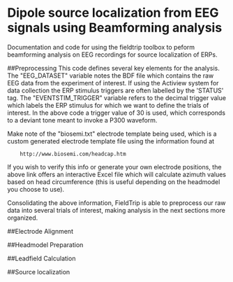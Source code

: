 # Dipole source localization from EEG signals using Beamforming analysis
Documentation and code for using the fieldtrip toolbox to peform beamforming analysis on EEG recordings for source localization of ERPs.

##Preprocessing
This code defines several key elements for the analysis. The "EEG_DATASET" variable notes the BDF file which contains the raw EEG data from the experiment of interest. If using the Actiview system for data collection the ERP stimulus triggers are often labelled by the 'STATUS' tag. The "EVENTSTIM_TRIGGER" variable refers to the decimal trigger value which labels the ERP stimulus for which we want to define the trials of interest. In the above code a trigger value of 30 is used, which corresponds to a deviant tone meant to invoke a P300 waveform.

Make note of the "biosemi.txt" electrode template being used, which is a custom generated electrode template file using the information found at 
```
	http://www.biosemi.com/headcap.htm
```
If you wish to verify this info or generate your own electrode positions, the above link offers an interactive Excel file which will calculate azimuth values based on head circumference (this is useful depending on the headmodel you choose to use).

Consolidating the above information, FieldTrip is able to preprocess our raw data into several trials of interest, making analysis in the next sections more organized. 

##Electrode Alignment

##Headmodel Preparation

##Leadfield Calculation

##Source localization

